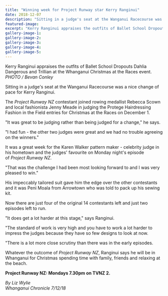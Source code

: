 ```yaml
---
title: "Winning week for Project Runway star Kerry Ranginui"
date: 2018-12-07
description: "Sitting in a judge's seat at the Wanganui Racecourse was a nice change of pace for Kerry Ranginui..."
featured-image: 
excerpt: "Kerry Ranginui appraises the outfits of Ballet School Dropouts Dahlia Dangerous and Trillian at the Whanganui Christmas at the Races event."
gallery-image-1: 
gallery-image-2: 
gallery-image-3: 
gallery-image-4: 
gallery-image-5: 
---
```


<p><span>Kerry Ranginui appraises the outfits of Ballet School Dropouts Dahlia Dangerous and Trillian at the Whanganui Christmas at the Races event. <br /><em>PHOTO / Bevan Conley</em></span></p>
<p class="element element-paragraph">Sitting in a judge's seat at the Wanganui Racecourse was a nice change of pace for Kerry Ranginui.</p>
<p class="element element-paragraph">The&nbsp;<em>Project Runway NZ</em>&nbsp;contestant joined rowing medallist Rebecca Scown and local fashionista Jenny Meade in judging the Protege Hairdressing Fashion in the Field entries for Christmas at the Races on December 1.</p>
<p class="element element-paragraph">"It was great to be judging rather than being judged for a change," he says.</p>
<p class="element element-paragraph">"I had fun - the other two judges were great and we had no trouble agreeing on the winners."</p>
<p class="element element-paragraph">It was a great week for the Karen Walker pattern maker - celebrity judge in his hometown and the judges' favourite on Monday night's episode of&nbsp;<em>Project Runway NZ</em>.</p>
<p class="element element-paragraph">"That was the challenge I had been most looking forward to and I was very pleased to win."</p>
<p class="element element-paragraph">His impeccably tailored suit gave him the edge over the other contestants and it was Peni Moala from Arrowtown who was told to pack up his sewing kit.</p>
<p class="element element-paragraph">Now there are just four of the original 14 contestants left and just two episodes left to run.</p>
<p class="element element-paragraph">"It does get a lot harder at this stage," says Ranginui.</p>
<p class="element element-paragraph">"The standard of work is very high and you have to work a lot harder to impress the judges because they have so few designs to look at now.</p>
<p class="element element-paragraph">"There is a lot more close scrutiny than there was in the early episodes.</p>
<p class="element element-paragraph">Whatever the outcome of&nbsp;<em>Project Runway NZ</em>, Ranginui says he will be in Whanganui for Christmas spending time with family, friends and relaxing at the beach.</p>
<p class="element element-paragraph"><strong>Project Runway NZ: Mondays 7.30pm on TVNZ 2.</strong></p>
<p><span><em>By Liz Wylie<br />Whanganui Chronicle 7/12/18</em></span></p>

